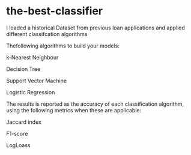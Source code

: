 # the-best-classifier
I loaded a historical Dataset from previous loan applications and applied different classifcation algorithms

Thefollowing algorithms to build your models:

k-Nearest Neighbour

Decision Tree

Support Vector Machine

Logistic Regression

The results is reported as the accuracy of each classification algorithm, using the following metrics when these are applicable:

Jaccard index

F1-score

LogLoass
